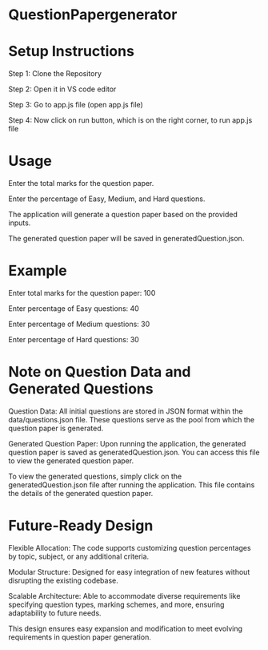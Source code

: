 # QuestionPapergenerator

# Setup Instructions
Step 1: Clone the Repository  

Step 2: Open it in VS code editor  

Step 3: Go to app.js file (open app.js file)  

Step 4: Now click on run button, which is on the right corner, to run app.js file

# Usage
Enter the total marks for the question paper.  

Enter the percentage of Easy, Medium, and Hard questions.  

The application will generate a question paper based on the provided inputs.  

The generated question paper will be saved in generatedQuestion.json.

# Example
Enter total marks for the question paper: 100  

Enter percentage of Easy questions: 40  

Enter percentage of Medium questions: 30  

Enter percentage of Hard questions: 30

# Note on Question Data and Generated Questions
Question Data: All initial questions are stored in JSON format within the data/questions.json file. These questions serve as the pool from which the question paper is generated.  

Generated Question Paper: Upon running the application, the generated question paper is saved as generatedQuestion.json. You can access this file to view the generated question paper.  

To view the generated questions, simply click on the generatedQuestion.json file after running the application. This file contains the details of the generated question paper.

# Future-Ready Design
Flexible Allocation: The code supports customizing question percentages by topic, subject, or any additional criteria.  

Modular Structure: Designed for easy integration of new features without disrupting the existing codebase.  

Scalable Architecture: Able to accommodate diverse requirements like specifying question types, marking schemes, and more, ensuring adaptability to future needs.  

This design ensures easy expansion and modification to meet evolving requirements in question paper generation.  


